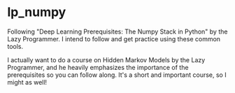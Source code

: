 # lp_numpy
Following "Deep Learning Prerequisites: The Numpy Stack in Python" by the Lazy Programmer.
I intend to follow and get practice using these common tools.

I actually want to do a course on Hidden Markov Models by the Lazy Programmer, and he heavily emphasizes the importance of the prerequisites so you can follow along.
It's a short and important course, so I might as well!
